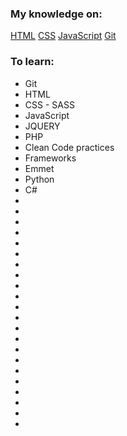 ### My knowledge on:
[HTML](learn-html.md)
[CSS](learn-css.md)
[JavaScript](learn-js.ms)
[Git](learn-git.md)
[](learn.md)
[](learn.md)
[](learn.md)
[](learn.md)
[](learn.md)
[](learn.md)
[](learn.md)
[](learn.md)
[](learn.md)
[](learn.md)
[](learn.md)
[](learn.md)

### To learn:
* Git
* HTML 
* CSS - SASS
* JavaScript
* JQUERY
* PHP
* Clean Code practices
* Frameworks
* Emmet
* Python
* C#
* 
*
*
*
*
*
*
*
*
*
*
*
*
*
*
*
*
*
*
*
*
*


